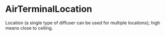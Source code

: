 AirTerminalLocation
===================

Location  (a single type of diffuser can be used for multiple locations); high means close to ceiling.
